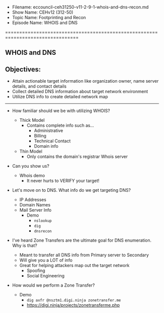 - Filename: eccouncil-ceh31250-v11-2-9-1-whois-and-dns-recon.md
- Show Name: CEHv12 (312-50)
- Topic Name: Footprinting and Recon
- Episode Name: WHOIS and DNS

================================================================================


WHOIS and DNS
--------------------------------------------------------------------------------

Objectives:
--------------------------------------------------------------------------------
- Attain actionable target information like organization owner, name server
  details, and contact details
- Collect detailed DNS information about target network environment
- Utilize DNS info to create detailed network map
--------------------------------------------------------------------------------

+ How familiar should we be with utilizing WHOIS?
  - Thick Model
    + Contains complete info such as...
      - Administrative
      - Billing
      - Technical Contact
      - Domain info
  - Thin Model
    + Only contains the domain's registrar Whois server
+ Can you show us?
  - Whois demo
    + It never hurts to VERIFY your target!

+ Let's move on to DNS. What info do we get targeting DNS?
  - IP Addresses
  - Domain Names
  - Mail Server Info
    + Demo
      - `nslookup`
      - `dig`
      - `dnsrecon`

+ I've heard Zone Transfers are the ultimate goal for DNS enumeration. Why
  is that?
  - Meant to transfer all DNS info from Primary server to Secondary
  - Will give you a LOT of info
  - Great for helping attackers map out the target network
    + Spoofing
    + Social Engineering
+ How would we perform a Zone Transfer?
  - Demo
    + `dig axfr @nsztm1.digi.ninja zonetransfer.me`
    + https://digi.ninja/projects/zonetransferme.php
